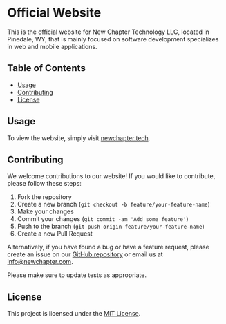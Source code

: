 # Official Website

This is the official website for New Chapter Technology LLC, located in Pinedale, WY, that is mainly focused on software development specializes in web and mobile applications.

## Table of Contents

- [Usage](#usage)
- [Contributing](#contributing)
- [License](#license)

## Usage

To view the website, simply visit [newchapter.tech](https://newchapter.tech/).

## Contributing

We welcome contributions to our website! If you would like to contribute, please follow these steps:

1. Fork the repository
2. Create a new branch (`git checkout -b feature/your-feature-name`)
3. Make your changes
4. Commit your changes (`git commit -am 'Add some feature'`)
5. Push to the branch (`git push origin feature/your-feature-name`)
6. Create a new Pull Request

Alternatively, if you have found a bug or have a feature request, please create an issue on our [GitHub repository](https://github.com/newchaptertech/website/issues) or email us at info@newchapter.com.

Please make sure to update tests as appropriate.

## License

This project is licensed under the [MIT License](LICENSE.md).
